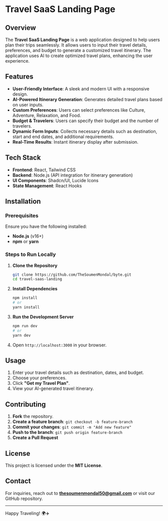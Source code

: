 # Travel SaaS Landing Page

## Overview
The **Travel SaaS Landing Page** is a web application designed to help users plan their trips seamlessly. It allows users to input their travel details, preferences, and budget to generate a customized travel itinerary. The application uses AI to create optimized travel plans, enhancing the user experience.

## Features
- **User-Friendly Interface**: A sleek and modern UI with a responsive design.
- **AI-Powered Itinerary Generation**: Generates detailed travel plans based on user inputs.
- **Custom Preferences**: Users can select preferences like Culture, Adventure, Relaxation, and Food.
- **Budget & Travelers**: Users can specify their budget and the number of travelers.
- **Dynamic Form Inputs**: Collects necessary details such as destination, start and end dates, and additional requirements.
- **Real-Time Results**: Instant itinerary display after submission.

## Tech Stack
- **Frontend**: React, Tailwind CSS
- **Backend**: Node.js (API integration for itinerary generation)
- **UI Components**: Shadcn/UI, Lucide Icons
- **State Management**: React Hooks

## Installation
### Prerequisites
Ensure you have the following installed:
- **Node.js** (v16+)
- **npm** or **yarn**

### Steps to Run Locally
1. **Clone the Repository**
   ```sh
   git clone https://github.com/TheSoumenMondal/byte.git
   cd travel-saas-landing
   ```
2. **Install Dependencies**
   ```sh
   npm install
   # or
   yarn install
   ```
3. **Run the Development Server**
   ```sh
   npm run dev
   # or
   yarn dev
   ```
4. Open `http://localhost:3000` in your browser.

## Usage
1. Enter your travel details such as destination, dates, and budget.
2. Choose your preferences.
3. Click **"Get my Travel Plan"**.
4. View your AI-generated travel itinerary.

## Contributing
1. **Fork** the repository.
2. **Create a feature branch**: `git checkout -b feature-branch`
3. **Commit your changes**: `git commit -m "Add new feature"`
4. **Push to the branch**: `git push origin feature-branch`
5. **Create a Pull Request**

## License
This project is licensed under the **MIT License**.

## Contact
For inquiries, reach out to **[thesoumenmondal50@gmail.com](mailto:thesoumenmondal50@gmail.com)** or visit our GitHub repository.

---
Happy Traveling! 🌍✈️

